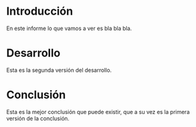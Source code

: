# Introducción

En este informe lo que vamos a ver es bla bla bla.

# Desarrollo

Esta es la segunda versión del desarrollo.

# Conclusión

Esta es la mejor conclusión que puede existir, que a su vez es la primera versión de la conclusión.
